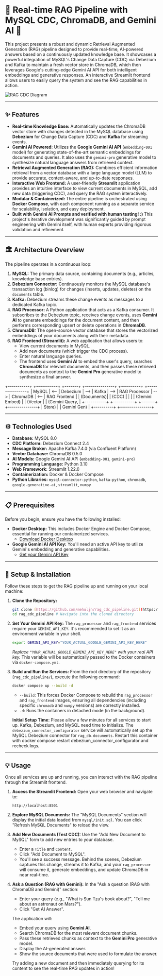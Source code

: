 # 🚀 Real-time RAG Pipeline with MySQL CDC, ChromaDB, and Gemini AI 🚀

This project presents a robust and dynamic Retrieval Augmented Generation (RAG) pipeline designed to provide real-time, AI-powered answers based on a continuously updated knowledge base. It showcases a powerful integration of MySQL's Change Data Capture (CDC) via Debezium and Kafka to maintain a fresh vector store in ChromaDB, which then leverages Google's cutting-edge Gemini AI API for both intelligent embeddings and generative responses. An interactive Streamlit frontend allows users to easily query the system and see the RAG capabilities in action.

![RAG CDC Diagram](https://github.com/mehuljn/rag_cdc_pipline/blob/main/rag_cdc_pipeline.jpg?raw=true)

---

## ✨ Features

* **Real-time Knowledge Base:** Automatically updates the ChromaDB vector store with changes detected in the MySQL database using **Debezium** for Change Data Capture (CDC) and **Kafka** for streaming events.
* **Gemini AI Powered:** Utilizes the **Google Gemini AI API** (`embedding-001` model) for generating state-of-the-art semantic embeddings for documents and queries. It also uses the `gemini-pro` generative model to synthesize natural language answers from retrieved context.
* **Retrieval Augmented Generation (RAG):** Combines efficient information retrieval from a vector database with a large language model (LLM) to provide accurate, context-aware, and up-to-date responses.
* **Interactive Web Frontend:** A user-friendly **Streamlit** application provides an intuitive interface to view current documents in MySQL, add new data (triggering CDC), and query the RAG system interactively.
* **Modular & Containerized:** The entire pipeline is orchestrated using **Docker Compose**, with each component running as a separate service for scalability, isolation, and easy deployment.
* **Built with Gemini AI Prompts and verified with human testing! :)** This project's iterative development was significantly guided by prompt engineering with Gemini itself, with human experts providing rigorous validation and refinement.

---

## 🏛️ Architecture Overview

The pipeline operates in a continuous loop:

1.  **MySQL:** The primary data source, containing documents (e.g., articles, knowledge base entries).
2.  **Debezium Connector:** Continuously monitors the MySQL database's transaction log (binlog) for changes (inserts, updates, deletes) on the `documents` table.
3.  **Kafka:** Debezium streams these change events as messages to a dedicated Kafka topic.
4.  **RAG Processor:** A Python application that acts as a Kafka consumer. It subscribes to the Debezium topic, receives change events, uses **Gemini AI** to generate embeddings for the document content, and then performs corresponding upsert or delete operations in **ChromaDB**.
5.  **ChromaDB:** The open-source vector database that stores the vectorized embeddings of your documents along with their metadata.
6.  **RAG Frontend (Streamlit):** A web application that allows users to:
    * View current documents in MySQL.
    * Add new documents (which trigger the CDC process).
    * Enter natural language queries.
    * The frontend uses **Gemini AI** to embed the user's query, searches **ChromaDB** for relevant documents, and then passes these retrieved documents as context to the **Gemini Pro** generative model to synthesize a final answer.

+-----------+       +-----------+       +-------+       +---------------+      +----------+      +----------------+
|  MySQL    |  <--  |  Debezium |  -->  | Kafka |  -->  | RAG Processor |  --> | ChromaDB | <--  | RAG Frontend   |
| (Documents)|       |  (CDC)    |       |       |       | (Gemini Embed) |      | (Vector  |      | (Gemini Query, |
+-----------+       +-----------+       +-------+       +---------------+      |  Store)  |      |  Gemini Gen)   |
+----------+      +----------------+

---

## ⚙️ Technologies Used

* **Database:** MySQL 8.0
* **CDC Platform:** Debezium Connect 2.4
* **Message Broker:** Apache Kafka 7.4.0 (via Confluent Platform)
* **Vector Database:** ChromaDB 0.5.0
* **AI Models:** Google Gemini AI API (`embedding-001`, `gemini-pro`)
* **Programming Language:** Python 3.10
* **Web Framework:** Streamlit 1.22.0
* **Containerization:** Docker & Docker Compose
* **Python Libraries:** `mysql-connector-python`, `kafka-python`, `chromadb`, `google-generative-ai`, `streamlit`, `numpy`

---

## 📋 Prerequisites

Before you begin, ensure you have the following installed:

* **Docker Desktop:** This includes Docker Engine and Docker Compose, essential for running our containerized services.
    * [Download Docker Desktop](https://www.docker.com/products/docker-desktop/)
* **Google Gemini AI API Key:** You'll need an active API key to utilize Gemini's embedding and generative capabilities.
    * [Get your Gemini API Key](https://ai.google.dev/)

---

## 🚀 Setup & Installation

Follow these steps to get the RAG pipeline up and running on your local machine:

1.  **Clone the Repository:**
    ```bash
    git clone [https://github.com/mehuljn/rag_cdc_pipeline.git](https://github.com/mehuljn/rag_cdc_pipeline.git)
    cd rag_cdc_pipeline # Navigate into the cloned directory
    ```

2.  **Set Your Gemini API Key:**
    The `rag_processor` and `rag_frontend` services require your `GEMINI_API_KEY`. It's recommended to set it as an environment variable in your shell.

    ```bash
    export GEMINI_API_KEY="YOUR_ACTUAL_GOOGLE_GEMINI_API_KEY_HERE"
    ```
    *Replace `"YOUR_ACTUAL_GOOGLE_GEMINI_API_KEY_HERE"` with your real API key.* This variable will be automatically passed to the Docker containers via `docker-compose.yml`.

3.  **Build and Run the Services:**
    From the root directory of the repository (`rag_cdc_pipeline/`), execute the following command:

    ```bash
    docker compose up --build -d
    ```
    * `--build`: This forces Docker Compose to rebuild the `rag_processor` and `rag_frontend` images, ensuring all dependencies (including specific `chromadb` and `numpy` versions) are correctly installed.
    * `-d`: Runs the containers in detached mode (in the background).

    **Initial Setup Time:** Please allow a few minutes for all services to start up. Kafka, Debezium, and MySQL need time to initialize. The `debezium_connector_configurator` service will automatically set up the MySQL Debezium connector for `rag_db.documents`. Restart this container with docker compose restart debezium_connector_configurator and recheck logs.

---

## 💡 Usage

Once all services are up and running, you can interact with the RAG pipeline through the Streamlit frontend.

1.  **Access the Streamlit Frontend:**
    Open your web browser and navigate to:
    ```
    http://localhost:8501
    ```

2.  **Explore MySQL Documents:**
    The "MySQL Documents" section will display the initial data loaded from `mysql/init.sql`. You can click "Refresh MySQL Documents" to reload the view.

3.  **Add New Documents (Test CDC):**
    Use the "Add New Document to MySQL" form to add new entries to your database.
    * Enter a `Title` and `Content`.
    * Click "Add Document to MySQL".
    * You'll see a success message. Behind the scenes, Debezium captures this change, streams it to Kafka, and your `rag_processor` will consume it, generate embeddings, and update ChromaDB in near real-time.

4.  **Ask a Question (RAG with Gemini):**
    In the "Ask a question (RAG with ChromaDB and Gemini)" section:
    * Enter your query (e.g., "What is Sun Tzu's book about?", "Tell me about an astronaut on Mars?").
    * Click "Get AI Answer".

    The application will:
    * Embed your query using **Gemini AI**.
    * Search ChromaDB for the most relevant document chunks.
    * Pass these retrieved chunks as context to the **Gemini Pro** generative model.
    * Display the AI-generated answer.
    * Show the source documents that were used to formulate the answer.

    Try adding a new document and then immediately querying for its content to see the real-time RAG updates in action!

